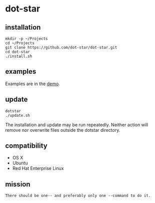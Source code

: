 dot-star
========

installation
------------

    mkdir -p ~/Projects
    cd ~/Projects
    git clone https://github.com/dot-star/dot-star.git
    cd dot-star
    ./install.sh

examples
--------
Examples are in the [demo](https://github.com/dot-star/dot-star/blob/master/DEMO.md).

update
------

    dotstar
    ./update.sh

The installation and update may be run repeatedly. Neither action will remove nor overwrite files outside the dotstar directory.

compatibility
-------------
- OS X
- Ubuntu
- Red Hat Enterprise Linux

mission
-------
    There should be one-- and preferably only one --command to do it.
